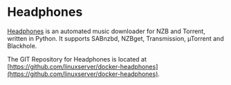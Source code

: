 # Headphones

[Headphones](https://github.com/rembo10/headphones) is an automated music downloader for NZB and Torrent, written in Python. It supports SABnzbd, NZBget, Transmission, µTorrent and Blackhole.

The GIT Repository for Headphones is located at [https://github.com/linuxserver/docker-headphones](https://github.com/linuxserver/docker-headphones).
